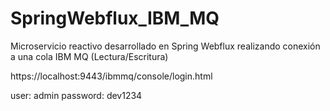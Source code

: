 # SpringWebflux_IBM_MQ
Microservicio reactivo desarrollado en Spring Webflux realizando conexión a una cola IBM MQ (Lectura/Escritura)


https://localhost:9443/ibmmq/console/login.html

user: admin
password: dev1234